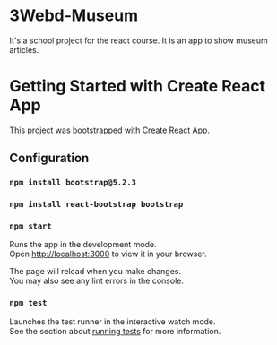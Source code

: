 # 3Webd-Museum

It's a school project for the react course. It is an app to show museum articles.

# Getting Started with Create React App

This project was bootstrapped with [Create React App](https://github.com/facebook/create-react-app).

## Configuration

### `npm install bootstrap@5.2.3`
### `npm install react-bootstrap bootstrap`
### `npm start`


Runs the app in the development mode.\
Open [http://localhost:3000](http://localhost:3000) to view it in your browser.

The page will reload when you make changes.\
You may also see any lint errors in the console.

### `npm test`

Launches the test runner in the interactive watch mode.\
See the section about [running tests](https://facebook.github.io/create-react-app/docs/running-tests) for more information.
